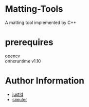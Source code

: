# Matting-Tools
A matting tool implemented by C++

# prerequires  
opencv     
onnxruntime v1.10   



# Author Information

- [justld](https://github.com/justld)  
- [simuler](https://github.com/simuler)  
   
 

